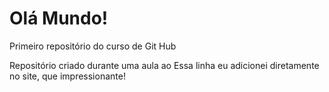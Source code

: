 # Olá Mundo!
 Primeiro repositório do curso de Git Hub

 Repositório criado durante uma aula ao 
 Essa linha eu adicionei diretamente no site, que impressionante!
